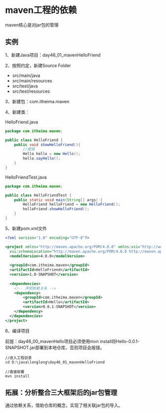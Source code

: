 # maven工程的依赖

maven核心是对jar包的管理

## 实例

1、新建Java项目：day46_01_mavenHelloFriend

2、按照约定，新建Source Folder

- src/main/java
- src/main/resources
- src/test/java
- src/test/resources

3、新建包：com.itheima.maven

4、新建类：

HelloFriend.java

```java
package com.itheima.maven;

public class HelloFriend {
    public void showHelloFriend(){
        //报错
        Hello hello = new Hello();
        hello.sayHello();
    }
}
```

HelloFriendTest.java

```java
package com.itheima.maven;

public class HelloFriendTest {
    public static void main(String[] args) {
        HelloFriend helloFriend = new HelloFriend();
        helloFriend.showHelloFriend();
    }
}
```

5、新建pom.xml文件

```xml
<?xml version="1.0" encoding="UTF-8"?>

<project xmlns="http://maven.apache.org/POM/4.0.0" xmlns:xsi="http://www.w3.org/2001/XMLSchema-instance"
  xsi:schemaLocation="http://maven.apache.org/POM/4.0.0 http://maven.apache.org/xsd/maven-4.0.0.xsd">
  <modelVersion>4.0.0</modelVersion>
  
  <groupId>com.itheima.maven</groupId>
  <artifactId>HelloFriend</artifactId>
  <version>1.0-SNAPSHOT</version>
  
  <dependencies>
    <!-- 声明依赖关系 -->
    <dependency>
        <groupId>com.itheima.maven</groupId>
        <artifactId>Hello</artifactId>
        <version>0.0.1-SNAPSHOT</version>
    </dependency>
  </dependencies>
</project>
```

6、编译项目

前提：day46_00_mavenHello项目必须使用mvn install将Hello-0.0.1-SNAPSHOT.jar部署到本地仓库，否则项目会报错。

```log
//进入工程目录
cd D:\java\longlong\day46_01_mavenHelloFriend

//直接部署
mvn install
```

## 拓展：分析整合三大框架后的jar包管理

通过依赖关系，借助仓库的概念，实现了相关联jar包的导入。

